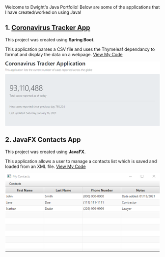 Welcome to Dwight's Java Portfolio! Below are some of the applications that I have created/worked on using Java!

## 1. [Coronavirus Tracker App](https://covid-19-springboot-tracker.herokuapp.com/)

This project was created using **Spring Boot**. 

This application parses a CSV file and uses the Thymeleaf dependancy to format and display the data on a webpage. [View My Code](https://github.com/dmcleish91/covid-19-tracker)

![Screenshot](smallwebsnip.png)

## 2. JavaFX Contacts App

This project was created using **JavaFX**. 

This application allows a user to manage a contacts list which is saved and loaded from an XML file. [View My Code](https://github.com/dmcleish91/JavaFX-Contacts-Application)

![Screenshot](smallsnip.png)

